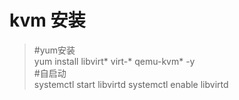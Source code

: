 # kvm 安装 #
> #yum安装  
yum install libvirt* virt-* qemu-kvm* -y  
#自启动  
systemctl start libvirtd
systemctl enable libvirtd